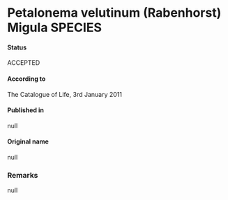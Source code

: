 Petalonema velutinum (Rabenhorst) Migula SPECIES
=======

#### Status
ACCEPTED

#### According to
The Catalogue of Life, 3rd January 2011

#### Published in
null

#### Original name
null

### Remarks
null